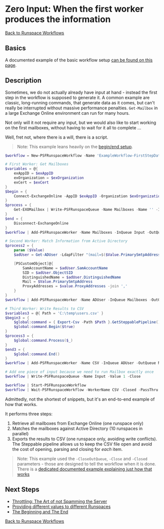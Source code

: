 ﻿# Zero Input: When the first worker produces the information

[Back to Runspace Workflows](../runspace-workflows.html)

## Basics

A documented example of the basic workflow setup [can be found on this page](examples-simple.html).

## Description

Sometimes, we do not actually already have input at hand - instead the first step in the workflow is supposed to generate it.
A common example are classic, long-running commands, that generate data as it comes, but can't really be interrupted without massive performance penalties.
`Get-Mailbox` in a large Exchange Online environment can run for many hours.

Not only will it not require any input, but we would also like to start working on the first mailboxes, without having to wait for it all to complete ...

Well, fret not, where there is a will, there is a script.

> Note: This example leans heavily on the [begin/end setup](examples-begin-end.html).

```powershell
$workflow = New-PSFRunspaceWorkflow -Name 'ExampleWorkflow-FirstStepData'

# First Worker: Get Mailboxes
$variables = @{
    exAppID = $exAppID
    exOrganization = $exOrganization
    exCert = $exCert
}
$begin = {
    Connect-ExchangeOnline -AppID $exAppID -Organization $exOrganization -Certificate $exCert
}
$process = {
    Get-EXOMailbox | Write-PSFRunspaceQueue -Name Mailboxes -Name '' -InputObject $null
}
$end = {
    Disconnect-ExchangeOnline
}
$workflow | Add-PSFRunspaceWorker -Name Mailboxes -InQueue Input -OutQueue Mailboxes -Begin $begin -ScriptBlock $process -End $end -Count 1 -Variables $variables -Modules ExchangeOnlineManagement -KillToStop -CloseOutQueue

# Second Worker: Match Information from Active Directory
$process2 = {
    param ($Value)
    $adUser = Get-ADUser -LdapFilter "(mail=$($Value.PrimarySmtpAddress))"

    [PSCustomObject]@{
        SamAccountName = $adUser.SamAccountName
        SID = $adUser.ObjectSID
        DistinguishedName = $adUser.DistinguishedName
        Mail = $Value.PrimarySmtpAddress
        ProxyAddresses = $value.ProxyAddresses -join ','
    }
}
$workflow | Add-PSFRunspaceWorker -Name ADUser -InQueue Mailboxes -OutQueue ADUser -ScriptBlock $process2 -Count 10 -Modules ActiveDirectory -CloseOutQueue

# Third Worker: Write Results to CSV
$variables3 = @{ Path = 'C:\temp\users.csv' }
$begin3 = {
    $global:command = { Export-Csv -Path $Path }.GetSteppablePipeline()
    $global:command.Begin($true)
}
$process3 = {
    $global:command.Process($_)
}
$end3 = {
    $global:command.End()
}
$workflow | Add-PSFRunspaceWorker -Name CSV -InQueue ADUser -OutQueue Nothing -Begin $begin3 -ScriptBlock $process3 -End $end3 -Count 1 -Variables $variables3 -CloseOutQueue

# Add one piece of input because we need to run Mailbox exactly once
$workflow | Write-PSFRunspaceQueue -Name Input -Value 1 -Close

$workflow | Start-PSFRunspaceWorkflow
$workflow | Wait-PSFRunspaceWorkflow -WorkerName CSV -Closed -PassThru | Remove-PSFRunspaceWorkflow
```

Admittedly, not the shortest of snippets, but it's an end-to-end example of how that works.

It performs three steps:

1. Retrieve all mailboxes from Exchange Online (one runspace only)
2. Matches the mailboxes against Active Directory (10 runspaces in parallel)
3. Exports the results to CSV (one runspace only, avoiding write conflicts). The Steppable pipeline allows us to keep the CSV file open and avoid the cost of opening, parsing and closing for _each_ item.

> Note: This example used the `-CloseOutQueue`, `-Close` and `-Closed` parameters - those are designed to tell the workflow when it is done. There is a [dedicated documented example explaining just how that works](examples-auto-close.html)

## Next Steps

+ [Throttling: The Art of not Spamming the Server](examples-throttling.html)
+ [Providing different values to different Runspaces](examples-perrunspacevariables.html)
+ [The Beginning and The End](examples-begin-end.html)

[Back to Runspace Workflows](../runspace-workflows.html)